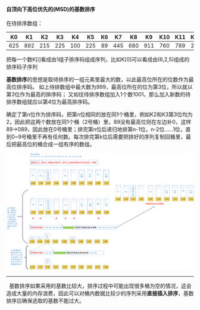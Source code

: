 #### 自顶向下高位优先的(MSD)的基数排序
在待排序数组：      


|  K0  |  K1  |  K2  |  K3  |  K4  |  K5  |  K6  |  K7  |  K8  |  K9  | K10  | K11  | K12  | K13  | K14  |
| :--: | :--: | :--: | :--: | :--: | :--: | :--: | :--: | :--: | :--: | :--: | :--: | :--: | :--: | :--: |
| 625  | 892  | 215  | 225  | 100  | 225  |  89  | 445  | 680  | 911  | 760  | 789  | 256  | 200  | 999  |

把每一个数K[i]看成由1组子排序码组成序列，比如K[0]可以看成由(6,2,5)组成的排序码子序列        

**基数排序**的思想是取待排序的一组元素里最大的数，以此最高位所在的位数作为最高位排序码。
如上待排数组中最大数为999，最高位所在的位为第3位，所以就以第3位作为最高的排序码；
又如往待排序数组加入1个数1001，那么加入新数的待排序数组就应以第4位为最高排序码。

确定了第n位作为排序码，把第n位相同的放在同1个桶里，例如K2和K3第3位均为2，因此把这两个数放在同1个桶（2号桶）里，89没有最高位则在左边补0，这样89→089，因此放在0号桶里；排完第n位后递归地排第n-1位，n-2位……1位，直到0~9号桶里不再有任何数。每次排完第k位后需要把排好的序列复制回桶里，最后把最高位的桶合成一组有序的数组。

![基数排序过程](https://github.com/HurricanGod/Home/blob/master/img/%E5%9F%BA%E6%95%B0%E6%8E%92%E5%BA%8F.png)

---
 
基数排序如果采用的基数比较大，排序过程中可能出现很多桶为空的情况，这会造成大量的内存浪费，因此可以对桶内数据比较少的序列采用**直接插入排序**，基数排序应确保选取的基数不能过大。 
 

